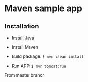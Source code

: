 # Maven sample app

## Installation

- Install Java
- Install Maven

- Build package: `$ mvn clean install`

- Run APP: `$ mvn tomcat:run`
  

From master branch
